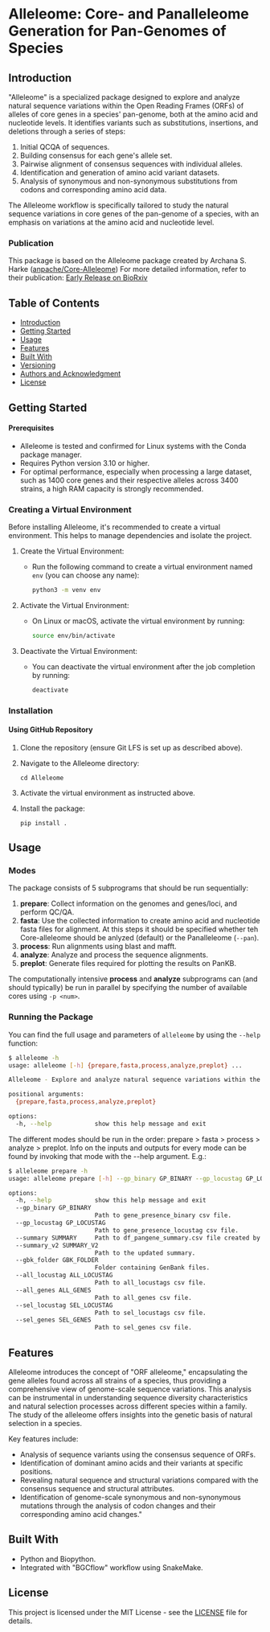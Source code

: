

# Alleleome: Core- and Panalleleome Generation for Pan-Genomes of Species

## Introduction
"Alleleome" is a specialized package designed to explore and analyze natural sequence variations within the Open Reading Frames (ORFs) of alleles of core genes in a species' pan-genome, both at the amino acid and nucleotide levels. It identifies variants such as substitutions, insertions, and deletions through a series of steps:

1. Initial QCQA of sequences.
2. Building consensus for each gene's allele set.
3. Pairwise alignment of consensus sequences with individual alleles.
4. Identification and generation of amino acid variant datasets.
5. Analysis of synonymous and non-synonymous substitutions from codons and corresponding amino acid data.

The Alleleome workflow is specifically tailored to study the natural sequence variations in core genes of the pan-genome of a species, with an emphasis on variations at the amino acid and nucleotide level.

### Publication
This package is based on the Alleleome package created by Archana S. Harke ([anpache/Core-Alleleome](https://github.com/anpanche/Core-Alleleome)) For more detailed information, refer to their publication:
[Early Release on BioRxiv](https://www.biorxiv.org/content/biorxiv/early/2023/09/22/2023.09.22.558971.full.pdf)

## Table of Contents
- [Introduction](#introduction)
- [Getting Started](#getting-started)
- [Usage](#usage)
- [Features](#features)
- [Built With](#built-with)
- [Versioning](#versioning)
- [Authors and Acknowledgment](#authors-and-acknowledgment)
- [License](#license)

## Getting Started

#### Prerequisites
- Alleleome is tested and confirmed for Linux systems with the Conda package manager.
- Requires Python version 3.10 or higher.
- For optimal performance, especially when processing a large dataset, such as 1400 core genes and their respective alleles across 3400 strains, a high RAM capacity is strongly recommended.

### Creating a Virtual Environment

Before installing Alleleome, it's recommended to create a virtual environment. This helps to manage dependencies and isolate the project.

1. Create the Virtual Environment:
   - Run the following command to create a virtual environment named `env` (you can choose any name):
     ```bash
     python3 -m venv env
     ```

2. Activate the Virtual Environment:

   - On Linux or macOS, activate the virtual environment by running:
     ```bash
     source env/bin/activate
     ```

3. Deactivate the Virtual Environment:
   - You can deactivate the virtual environment after the job completion by running:
     ```bash
     deactivate
     ```

### Installation
#### Using GitHub Repository

1. Clone the repository (ensure Git LFS is set up as described above).

2. Navigate to the Alleleome directory:
   ```
   cd Alleleome
   ```
3. Activate the virtual environment as instructed above.

4. Install the package:
   ```
   pip install .
   ```

## Usage

### Modes
The package consists of 5 subprograms that should be run sequentially:

1. **prepare**: Collect information on the genomes and genes/loci, and perform QC/QA.
2. **fasta**: Use the collected information to create amino acid and nucleotide fasta files for alignment. At this steps it should be specified whether teh Core-alleleome should be anlyzed (default) or the Panalleleome (`--pan`).
3. **process**: Run alignments using blast and mafft.
4. **analyze**: Analyze and process the sequence alignments.
5. **preplot**: Generate files required for plotting the results on PanKB.

The computationally intensive **process** and **analyze** subprograms can (and should typically) be run in parallel by specifying the number of available cores using `-p <num>`.

### Running the Package
You can find the full usage and parameters of `alleleome` by using the `--help` function:
```bash
$ alleleome -h
usage: alleleome [-h] {prepare,fasta,process,analyze,preplot} ...

Alleleome - Explore and analyze natural sequence variations within the Open Reading Frames (ORFs) of alleles of genes in a species pan-genome.

positional arguments:
  {prepare,fasta,process,analyze,preplot}

options:
  -h, --help            show this help message and exit
```
The different modes should be run in the order: prepare > fasta > process > analyze > preplot. Info on the inputs and outputs for every mode can be found by invoking that mode with the --help argument. E.g.:
```bash
$ alleleome prepare -h
usage: alleleome prepare [-h] --gp_binary GP_BINARY --gp_locustag GP_LOCUSTAG --summary SUMMARY --summary_v2 SUMMARY_V2 --gbk_folder GBK_FOLDER --all_locustag ALL_LOCUSTAG --all_genes ALL_GENES --sel_locustag SEL_LOCUSTAG --sel_genes SEL_GENES

options:
  -h, --help            show this help message and exit
  --gp_binary GP_BINARY
                        Path to gene_presence_binary csv file.
  --gp_locustag GP_LOCUSTAG
                        Path to gene_presence_locustag csv file.
  --summary SUMMARY     Path to df_pangene_summary.csv file created by roary.
  --summary_v2 SUMMARY_V2
                        Path to the updated summary.
  --gbk_folder GBK_FOLDER
                        Folder containing GenBank files.
  --all_locustag ALL_LOCUSTAG
                        Path to all_locustags csv file.
  --all_genes ALL_GENES
                        Path to all_genes csv file.
  --sel_locustag SEL_LOCUSTAG
                        Path to sel_locustags csv file.
  --sel_genes SEL_GENES
                        Path to sel_genes csv file.
```

## Features
Alleleome introduces the concept of "ORF alleleome," encapsulating the gene alleles found across all strains of a species, thus providing a comprehensive view of genome-scale sequence variations. This analysis can be instrumental in understanding sequence diversity characteristics and natural selection processes across different species within a family. The study of the alleleome offers insights into the genetic basis of natural selection in a species.

Key features include:
- Analysis of sequence variants using the consensus sequence of ORFs.
- Identification of dominant amino acids and their variants at specific positions.
- Revealing natural sequence and structural variations compared with the consensus sequence and structural attributes.
- Identification of genome-scale synonymous and non-synonymous mutations through the analysis of codon changes and their corresponding amino acid changes."

## Built With
- Python and Biopython.
- Integrated with "BGCflow" workflow using SnakeMake.

## License
This project is licensed under the MIT License - see the [LICENSE](LICENSE) file for details.
